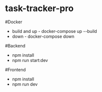 # task-tracker-pro

#Docker
 * build and up - docker-compose up --build
 * down - docker-compose down

#Backend
 * npm install
 * npm run start:dev

#Frontend
 * npm install
 * npm run dev    
